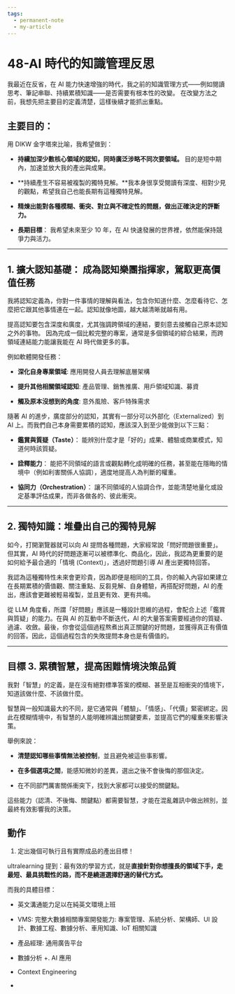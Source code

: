 ```yaml
---
tags:
  - permanent-note
  - my-article
---
```

# 48-AI 時代的知識管理反思

我最近在反省，在 AI 能力快速增強的時代，我之前的知識管理方式——例如閱讀思考、筆記串聯、持續累積知識——是否需要有根本性的改變。
在改變方法之前，我想先把主要目的定義清楚，這樣後續才能抓出重點。

## 主要目的：

用 DIKW 金字塔來比喻，我希望做到：

- **持續加深少數核心領域的認知，同時廣泛涉略不同次要領域。** 目的是短中期內，加速並放大我的產出與成果。

- **持續產生不容易被複製的獨特見解。**我本身很享受閱讀有深度、相對少見的觀點，希望我自己也能長期有這種獨特見解。

- **精煉出能對各種模糊、衝突、對立與不確定性的問題，做出正確決定的評斷力。**

- **長期目標**： 我希望未來至少 10 年，在 AI 快速發展的世界裡，依然能保持競爭力與活力。

---

## 1\. 擴大認知基礎： 成為認知樂團指揮家，駕馭更高價值任務

我將認知定義為，你對一件事情的理解與看法，包含你知道什麼、怎麼看待它、怎麼把它跟其他事情連在一起。認知就像地圖，越大越清晰就越有用。

提高認知要包含深度和廣度，尤其強調跨領域的連結，要刻意去接觸自己原本認知之外的事物。 因為完成一個比較完整的專案，通常是多個領域的綜合結果，而跨領域連結能力能讓我能在 AI 時代做更多的事。

例如軟體開發任務：

- **深化自身專業領域**: 應用開發人員去理解底層架構

- **提升其他相關領域認知**: 產品管理、銷售推廣、用戶領域知識、募資

- **觸及原本沒想到的角度**:  意外風險、客戶特殊需求

隨著 AI 的進步，廣度部分的認知，其實有一部分可以外部化（Externalized）到 AI 上。而我們自己本身需要累積的認知，應該深入到至少能做到以下三點：

- **鑑賞與質疑（Taste）**：
   能辨別什麼才是「好的」成果、體驗或商業模式，知道何時該質疑。

- **詮釋能力**：
   能把不同領域的語言或觀點轉化成明確的任務，甚至能在隱晦的情境中（例如利害關係人協調），適度地提高人為判斷的權重。

- **協同力（Orchestration）**：
   讓不同領域的人協調合作，並能清楚地量化或設定基準評估成果，而非各做各的、彼此衝突。

---

## 2\. 獨特知識：堆疊出自己的獨特見解

如今，打開瀏覽器就可以向 AI 提問各種問題，大家經常說「問好問題很重要」。 但其實，AI 時代的好問題逐漸可以被標準化、商品化，因此，我認為更重要的是如何給予最合適的「情境 (Context)」，透過好問題引導 AI 產出更獨特回答。

我認為這種獨特性未來會更珍貴，因為即便是相同的工具，你的輸入內容如果建立在長期累積的價值觀、關注重點、反芻見解、自身體驗，再搭配好問題，AI 的產出，應該會更難被輕易複製，並且更有效、更有共鳴。

從 LLM 角度看，所謂「好問題」應該是一種設計思維的過程，會配合上述「鑑賞與質疑」的能力。在與 AI 的互動中不斷迭代，AI 的大量答案需要經過你的質疑、過濾、收斂。最後，你會從這個過程熬煮出真正關鍵的好問題，並獲得真正有價值的回答。因此，這個過程包含的失敗提問本身也是有價值的。

---

## 目標 3. 累積智慧，提高困難情境決策品質

我對「智慧」的定義，是在沒有絕對標準答案的模糊、甚至是互相衝突的情境下，知道該做什麼、不該做什麼。

智慧與一般知識最大的不同，是它通常與「體驗」、「情感」、「代價」緊密綁定。因此在模糊情境中，有智慧的人能明確辨識出關鍵要素，並提高它們的權重來影響決策。

舉例來說：

- **清楚認知哪些事情無法被控制**，並且避免被這些事影響。

- **在多個選項之間**，能感知微妙的差異，選出之後不會後悔的那個決定。

- 在不同部門厲害關係衝突下，找到大家都可以接受的關鍵點。

這些能力（認清、不後悔、關鍵點）都需要智慧，才能在混亂雜訊中做出辨別，並最終有效影響我的決策。





## 動作

1. 定出幾個可執行且有實際成品的產出目標！

ultralearning 提到：最有效的學習方式，就是**直接針對你想擅長的領域下手，走最短、最具挑戰性的路，而不是繞道選擇舒適的替代方式。**

而我的具體目標：

- 英文溝通能力足以在純英文環境上班

- VMS:  完整大數據相關專案開發能力: 專案管理、系統分析、架構師、UI 設計、數據工程、數據分析、車用知識、IoT 相關知識

- 產品經理: 通用廣告平台

- 數據分析 +. AI 應用

- Context Engineering

- 


































